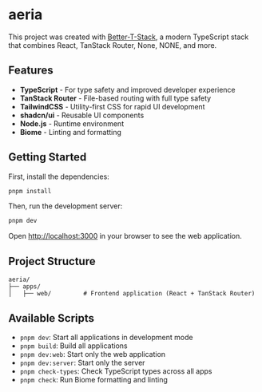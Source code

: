 # aeria

This project was created with [Better-T-Stack](https://github.com/AmanVarshney01/create-better-t-stack), a modern TypeScript stack that combines React, TanStack Router, None, NONE, and more.

## Features

- **TypeScript** - For type safety and improved developer experience
- **TanStack Router** - File-based routing with full type safety
- **TailwindCSS** - Utility-first CSS for rapid UI development
- **shadcn/ui** - Reusable UI components
- **Node.js** - Runtime environment
- **Biome** - Linting and formatting

## Getting Started

First, install the dependencies:

```bash
pnpm install
```


Then, run the development server:

```bash
pnpm dev
```

Open [http://localhost:3000](http://localhost:3000) in your browser to see the web application.




## Project Structure

```
aeria/
├── apps/
│   ├── web/         # Frontend application (React + TanStack Router)
```

## Available Scripts

- `pnpm dev`: Start all applications in development mode
- `pnpm build`: Build all applications
- `pnpm dev:web`: Start only the web application
- `pnpm dev:server`: Start only the server
- `pnpm check-types`: Check TypeScript types across all apps
- `pnpm check`: Run Biome formatting and linting
